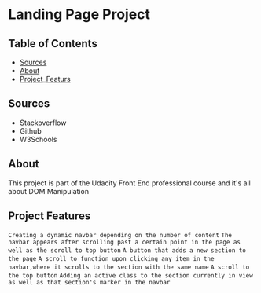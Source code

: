 # Landing Page Project

## Table of Contents

* [Sources](#sources)
* [About](#about)
* [Project_Featurs](#project_features)

## Sources

* Stackoverflow
* Github
* W3Schools

## About 

This project is part of the Udacity Front End professional course and it's all about DOM Manipulation

## Project Features

`Creating a dynamic navbar depending on the number of content`
`The navbar appears after scrolling past a certain point in the page as well as the scroll to top button`
`A button that adds a new section to the page`
`A scroll to function upon clicking any item in the navbar,where it scrolls to the section with the same name`
`A scroll to the top button`
`Adding an active class to the section currently in view as well as that section's marker in the navbar`
